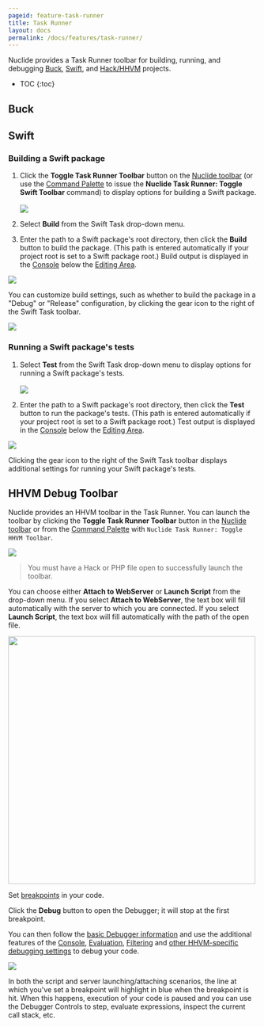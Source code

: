 ```yaml
---
pageid: feature-task-runner
title: Task Runner
layout: docs
permalink: /docs/features/task-runner/
---
```


Nuclide provides a Task Runner toolbar for building, running, and debugging [Buck](/docs/features/buck), [Swift](/docs/languages/swift), and [Hack/HHVM](/docs/languages/hack) projects.

* TOC
{:toc}

## Buck

## Swift

### Building a Swift package

1. Click the **Toggle Task Runner Toolbar** button on the [Nuclide toolbar](/docs/features/toolbar/#buttons) (or use the [Command Palette](/docs/editor/basics/#command-palette) to issue the **Nuclide Task Runner: Toggle Swift Toolbar** command) to display options for building a Swift package.<br /><br />
![](/static/images/docs/feature-task-runner-swift-build-toolbar.png)

2. Select **Build** from the Swift Task drop-down menu.
3. Enter the path to a Swift package's root directory, then click the **Build** button to build the package. (This path is entered automatically if your project root is set to
a Swift package root.) Build output is displayed in the [Console](/docs/features/debugger/#basics__evaluation) below the [Editing Area](/docs/editor/basics/#editing-area).

![](/static/images/docs/feature-task-runner-swift-build-output.png)

You can customize build settings, such as whether to build the package in a "Debug" or "Release" configuration, by clicking the gear icon to the right
of the Swift Task toolbar.

![](/static/images/docs/feature-task-runner-swift-build-settings.png)

### Running a Swift package's tests

1. Select **Test** from the Swift Task drop-down menu to display options for running a Swift package's tests.<br /><br />
![](/static/images/docs/feature-task-runner-swift-test-toolbar.png)

2. Enter the path to a Swift package's root directory, then click the **Test** button to run the package's tests. (This path is entered automatically if your project root is set
to a Swift package root.) Test output is displayed in the [Console](/docs/features/debugger/#basics__evaluation) below the [Editing Area](/docs/editor/basics/#editing-area).

![](/static/images/docs/feature-task-runner-swift-test-output.png)

Clicking the gear icon to the right of the Swift Task toolbar displays additional settings for running your Swift package's tests.

## HHVM Debug Toolbar

Nuclide provides an HHVM toolbar in the Task Runner. You can launch the toolbar by clicking the **Toggle Task Runner Toolbar** button in the [Nuclide toolbar](/docs/features/toolbar/#buttons) or from the [Command Palette](/docs/editor/basics/#command-palette) with `Nuclide Task Runner: Toggle HHVM Toolbar`.

![](/static/images/docs/feature-task-runner-hack-toolbar.png)

> You must have a Hack or PHP file open to successfully launch the toolbar.

You can choose either **Attach to WebServer** or **Launch Script** from the drop-down menu.  If you select **Attach to WebServer**, the text box will fill automatically with the server to which you are connected.  If you select **Launch Script**, the text box will fill automatically with the path of the open file.

<img src="/static/images/docs/feature-task-runner-hack-selection.png" align="middle" style="width: 500px;"/>

Set [breakpoints](/docs/features/debugger/#basics__breakpoints) in your code.

Click the **Debug** button to open the Debugger; it will stop at the first breakpoint.

You can then follow the [basic Debugger information](/docs/features/debugger/#basics) and use the additional features of the [Console](/docs/languages/hack/#debugging__console), [Evaluation](/docs/languages/hack/#debugging__evaluation), [Filtering](/docs/languages/hack/#debugging__filtering) and [other HHVM-specific debugging settings]( /docs/languages/hack/#debugging__other-settings) to debug your code.

![](/static/images/docs/feature-task-runner-hack-debugging.png)

In both the script and server launching/attaching scenarios, the line at which you've set a
breakpoint will highlight in blue when the breakpoint is hit. When this happens, execution of your
code is paused and you can use the Debugger Controls to step, evaluate expressions, inspect the current
call stack, etc.
